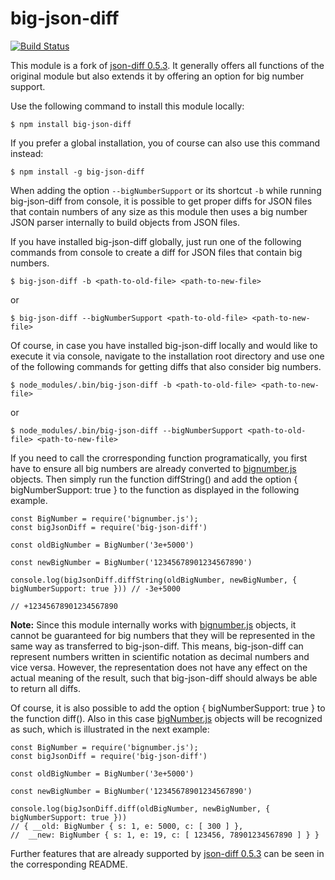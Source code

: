 big-json-diff
===========
[![Build Status](https://travis-ci.org/SebastianG77/big-json-diff.svg?branch=master)](https://travis-ci.org/SebastianG77/big-json-diff)

This module is a fork of [json-diff 0.5.3](https://www.npmjs.com/package/json-diff/v/0.5.3). It generally offers all functions of the original module but also extends it by offering an option for big number support. 

Use the following command to install this module locally:

```
$ npm install big-json-diff
```

If you prefer a global installation, you of course can also use this command instead: 

```
$ npm install -g big-json-diff
```

When adding the option ```--bigNumberSupport``` or its shortcut ```-b``` while running big-json-diff from console, it is possible to get proper diffs for JSON files that contain numbers of any size as this module then uses a big number JSON parser internally to build objects from JSON files. 

If you have installed big-json-diff globally, just run one of the following commands from console to create a diff for JSON files that contain big numbers. 

```
$ big-json-diff -b <path-to-old-file> <path-to-new-file>
```

or 

```
$ big-json-diff --bigNumberSupport <path-to-old-file> <path-to-new-file>
```

Of course, in case you have installed big-json-diff locally and would like to execute it via console, navigate to the installation root directory and use one of the following commands for getting diffs that also consider big numbers.

```
$ node_modules/.bin/big-json-diff -b <path-to-old-file> <path-to-new-file>
```

or 

```
$ node_modules/.bin/big-json-diff --bigNumberSupport <path-to-old-file> <path-to-new-file>
```

If you need to call the crorresponding function programatically, you first have to ensure all big numbers are already converted to [bignumber.js](https://www.npmjs.com/package/bignumber.js) objects. Then simply run the function diffString() and add the option { bigNumberSupport: true } to the function as displayed in the following example.

```
const BigNumber = require('bignumber.js');
const bigJsonDiff = require('big-json-diff')

const oldBigNumber = BigNumber('3e+5000')

const newBigNumber = BigNumber('12345678901234567890')

console.log(bigJsonDiff.diffString(oldBigNumber, newBigNumber, { bigNumberSupport: true })) // -3e+5000
                                                                                          // +12345678901234567890
```

**Note:** Since this module internally works with [bignumber.js](https://www.npmjs.com/package/bignumber.js) objects, it cannot be guaranteed for big numbers that they will be represented in the same way as transferred to big-json-diff. This means, big-json-diff can represent numbers written in scientific notation as decimal numbers and vice versa. However, the representation does not have any effect on the actual meaning of the result, such that big-json-diff should always be able to return all diffs.

Of course, it is also possible to add the option { bigNumberSupport: true } to the function diff(). Also in this case [bigNumber.js](https://www.npmjs.com/package/bignumber.js) objects will be recognized as such, which is illustrated in the next example: 

```
const BigNumber = require('bignumber.js');
const bigJsonDiff = require('big-json-diff')

const oldBigNumber = BigNumber('3e+5000')

const newBigNumber = BigNumber('12345678901234567890')

console.log(bigJsonDiff.diff(oldBigNumber, newBigNumber, { bigNumberSupport: true })) 
// { __old: BigNumber { s: 1, e: 5000, c: [ 300 ] },
//  __new: BigNumber { s: 1, e: 19, c: [ 123456, 78901234567890 ] } }
```

Further features that are already supported by [json-diff 0.5.3](https://www.npmjs.com/package/json-diff/v/0.5.3) can be seen in the corresponding README.
